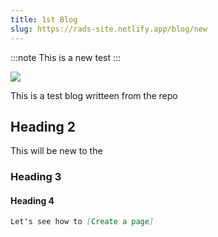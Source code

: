 ```yaml
---
title: 1st Blog
slug: https://rads-site.netlify.app/blog/new
---
```


 :::note
 This is a new test
 ::: 

![](/img/nference-clinical-nsights-logo.svg)

This is a test blog writteen from the repo 

## Heading 2

This will be new to the 

### Heading 3


#### Heading 4

```md
Let's see how to [Create a page]
```